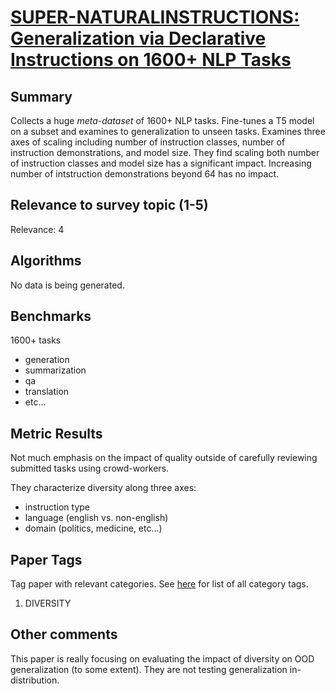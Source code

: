 # [SUPER-NATURALINSTRUCTIONS: Generalization via Declarative Instructions on 1600+ NLP Tasks](https://arxiv.org/abs/2204.07705)

## Summary

Collects a huge *meta-dataset* of 1600+ NLP tasks. Fine-tunes a T5 model on a subset and examines to generalization to unseen tasks. Examines three axes of scaling including number of instruction classes, number of instruction demonstrations, and model size. They find scaling both number of instruction classes and model size has a significant impact. Increasing number of intstruction demonstrations beyond 64 has no impact.

## Relevance to survey topic (1-5)

Relevance: 4

## Algorithms

No data is being generated.

## Benchmarks

1600+ tasks
- generation
- summarization
- qa
- translation
- etc...

## Metric Results

Not much emphasis on the impact of quality outside of carefully reviewing submitted tasks using crowd-workers.

They characterize diversity along three axes:
- instruction type
- language (english vs. non-english)
- domain (politics, medicine, etc...)

## Paper Tags

Tag paper with relevant categories. See [here](https://github.com/Dahoas/QDSyntheticData/blob/main/papers/categories.json) for list of all category tags.

1. DIVERSITY

## Other comments

This paper is really focusing on evaluating the impact of diversity on OOD generalization (to some extent). They are not testing generalization in-distribution.